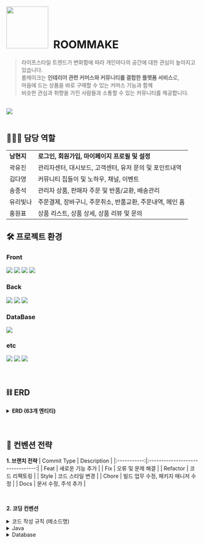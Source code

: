 # <img width="110px" src="https://github.com/ryuneng/roommake/assets/137076160/11c55ca0-27ef-4b7e-8fd6-c0626dc81d49"> &nbsp;ROOMMAKE

> 라이프스타일 트렌드가 변화함에 따라 개인마다의 공간에 대한 관심이 높아지고 있습니다. <br>
> 룸메이크는 **인테리어 관련 커머스와 커뮤니티를 결합한 플랫폼 서비스**로, <br>
> 마음에 드는 상품을 바로 구매할 수 있는 커머스 기능과 함께 <br>
> 비슷한 관심과 취향을 가진 사람들과 소통할 수 있는 커뮤니티를 제공합니다.

<br>

<img src="https://github.com/ryuneng/roommake/assets/137076160/a95b74a0-c25a-467e-82f7-f12b03a4ddca">

<br>
<br>

## 🧑🏻‍💻 담당 역할

<table>
  <tr>
    <td><b>남현지</b></td>
    <td><b>로그인, 회원가입, 마이페이지 프로필 및 설정</b></td>
  </tr>
  <tr>
    <td>곽유진</td>
    <td>관리자센터, 대시보드, 고객센터, 유저 문의 및 포인트내역</td>
  </tr>
  <tr>
    <td>김다영</td>
    <td>커뮤니티 집들이 및 노하우, 채널, 이벤트</td>
  </tr>
  <tr>
    <td>송종석</td>
    <td>관리자 상품, 판매자 주문 및 반품/교환, 배송관리</td>
  </tr>
  <tr>
    <td>유리빛나</td>
    <td>주문결제, 장바구니, 주문취소, 반품교환, 주문내역, 메인 홈</td>
  </tr>
  <tr>
    <td>홍원표</td>
    <td>상품 리스트, 상품 상세, 상품 리뷰 및 문의</td>
  </tr>
</table>

## 🛠️ 프로젝트 환경

### Front

<div>
  <img src="https://img.shields.io/badge/JavaScript-F7DF1E?style=flat-square&logo=javascript&logoColor=white"/>
  <img src="https://img.shields.io/badge/HTML-E34F26?style=flat-square&logo=html5&logoColor=white"/>
  <img src="https://img.shields.io/badge/CSS-1572B6?style=flat-square&logo=css3&logoColor=white"/>
  <img src="https://img.shields.io/badge/BootStrap-7952B3?style=flat-square&logo=bootstrap&logoColor=white"/>
<div>

### Back

<div>
  <img src="https://img.shields.io/badge/Java-000000?style=flat-square&logo=openjdk&logoColor=white"/>
  <img src="https://img.shields.io/badge/Spring Boot-6DB33F?style=flat-square&logo=spring&logoColor=white"/>
  <img src="https://img.shields.io/badge/Spring Security-6DB33F?style=for-the-badge&logo=Spring Security&logoColor=white">
</div>

### DataBase

<div>
  <img src="https://img.shields.io/badge/MySQL-4479A1?style=flat-square&logo=mysql&logoColor=white"/>
</div>

### etc

</div>
  <img src="https://img.shields.io/badge/IntelliJ-000000?style=flat-square&logo=IntelliJ IDEA&logoColor=white"/>
  <img src="https://img.shields.io/badge/AWS-232F3E?style=flat-square&logo=Amazon AWS&logoColor=white"/>
  <img src="https://img.shields.io/badge/GitHub-181717?style=flat-square&logo=Github&logoColor=white"/>
</div>

<br>
<br>

## ⛓️ ERD

<details>
  <summary><b> ERD (63개 엔티티)</b></summary><br>
  <img src="https://github.com/user-attachments/assets/64480063-2468-429c-b012-77a94a246baf">
</details>

<br>
<br>

## 🚩 컨벤션 전략

**1. 브랜치 전략**
| Commit Type | Description |
|:-----------:|:--------------------------------:|
| Feat | 새로운 기능 추가 |
| Fix | 오류 및 문제 해결 |
| Refactor | 코드 리팩토링 |
| Style | 코드 스타일 변경 |
| Chore | 빌드 업무 수정, 패키지 매니저 수정 |
| Docs | 문서 수정, 주석 추가 |

<br>

**2. 코딩 컨벤션**
<details>
  <summary>코드 작성 규칙 (메소드명)</summary><br>
  <img src="https://github.com/user-attachments/assets/6991450a-08f8-4f1f-9c2d-3d2a2dca9614">
</details>
<details>
  <summary>Java</summary><br>
  <img src="https://github.com/user-attachments/assets/035c8e40-d51b-447a-bad4-6fc4ec8f5664">
</details>
<details>
  <summary>Database</summary><br>
  <img src="https://github.com/user-attachments/assets/7f6a7353-20f2-4638-be74-c848f2f74f71">
</details>

<br>


